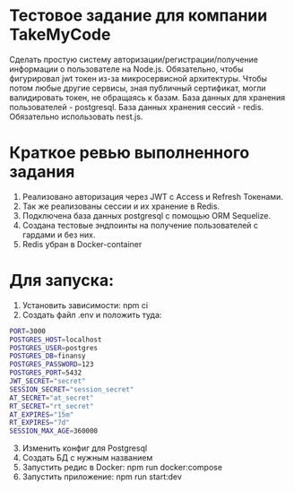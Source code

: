 # Тестовое задание для компании TakeMyCode


Сделать простую систему авторизации/регистрации/получение информации о пользователе на Node.js. 
Обязательно, чтобы фигурировал jwt токен из-за микросервисной архитектуры. Чтобы потом любые другие сервисы, зная публичный сертификат, могли валидировать токен, не обращаясь к базам. 
База данных для хранения пользователей - postgresql. База данных хранения сессий - redis.
Обязательно использовать nest.js. 


# Краткое ревью выполненного задания
1. Реализовано авторизация через JWT с Access и Refresh Токенами.
2. Так же реализованы сессии и их хранение в Redis.
3. Подключена база данных postgresql с помощью ORM Sequelize.
4. Создана тестовые эндпоинты на получение пользователей с гардами и без них.
5. Redis убран в Docker-container


# Для запуска:
1. Установить зависимости: npm ci
2. Создать файл .env и положить туда:
```bash
PORT=3000
POSTGRES_HOST=localhost
POSTGRES_USER=postgres
POSTGRES_DB=finansy
POSTGRES_PASSWORD=123
POSTGRES_PORT=5432
JWT_SECRET="secret"
SESSION_SECRET="session_secret"
AT_SECRET="at_secret"
RT_SECRET="rt_secret"
AT_EXPIRES="15m"
RT_EXPIRES="7d"
SESSION_MAX_AGE=360000
```
3. Изменить конфиг для Postgresql
4. Создать БД с нужным названием
5. Запустить редис в Docker: npm run docker:compose
6. Запустить приложение: npm run start:dev
